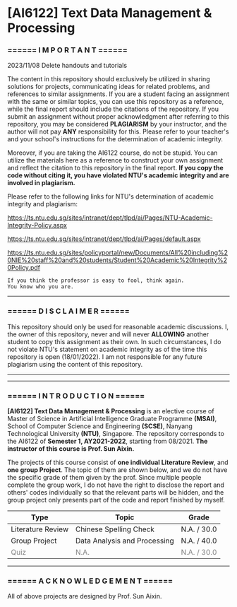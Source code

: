 # [AI6122] Text Data Management & Processing

### **====== I M P O R T A N T ======**

2023/11/08 Delete handouts and tutorials

The content in this repository should exclusively be utilized in sharing solutions for projects, communicating ideas for related problems, and references to similar assignments. If you are a student facing an assignment with the same or similar topics, you can use this repository as a reference, while the final report should include the citations of the repository. If you submit an assignment without proper acknowledgment after referring to this repository, you may be considered **PLAGIARISM** by your instructor, and the author will not pay **ANY** responsibility for this. Please refer to your teacher's and your school's instructions for the determination of academic integrity.

Moreover, if you are taking the AI6122 course, do not be stupid. You can utilize the materials here as a reference to construct your own assignment and reflect the citation to this repository in the final report. **If you copy the code without citing it, you have violated NTU's academic integrity and are involved in plagiarism.**

Please refer to the following links for NTU's determination of academic integrity and plagiarism:

https://ts.ntu.edu.sg/sites/intranet/dept/tlpd/ai/Pages/NTU-Academic-Integrity-Policy.aspx

https://ts.ntu.edu.sg/sites/intranet/dept/tlpd/ai/Pages/default.aspx

https://ts.ntu.edu.sg/sites/policyportal/new/Documents/All%20including%20NIE%20staff%20and%20students/Student%20Academic%20Integrity%20Policy.pdf

    If you think the professor is easy to fool, think again.
    You know who you are.

---
### **====== D I S C L A I M E R ======**

This repository should only be used for reasonable academic discussions. I, the owner of this repository, never and will never **ALLOWING** another student to copy this assignment as their own. In such circumstances, I do not violate NTU's statement on academic integrity as of the time this repository is open (18/01/2022). I am not responsible for any future plagiarism using the content of this repository.

---
---
### **====== I N T R O D U C T I O N ======**
**[AI6122] Text Data Management & Processing** is an elective course of Master of Science in Artificial Intelligence Graduate Programme **(MSAI)**, School of Computer Science and Engineering **(SCSE)**, Nanyang Technological University **(NTU)**, Singapore. The repository corresponds to the AI6122 of **Semester 1, AY2021-2022**, starting from 08/2021. **The instructor of this course is Prof. Sun Aixin.**

The projects of this course consist of **one individual Literature Review**, and **one group Project**. The topic of them are shown below, and we do not have the specific grade of them given by the prof. Since multiple people complete the group work, I do not have the right to disclose the report and others' codes individually so that the relevant parts will be hidden, and the group project only presents part of the code and report finished by myself.

Type | Topic | Grade
------------ | ------------- | ---
Literature Review | Chinese Spelling Check | N.A. / 30.0
Group Project | Data Analysis and Processing | N.A. / 40.0
<font color=gray>Quiz</font> | <font color=gray>N.A.</font> | <font color=gray>N.A. / 30.0</font>

---
### **====== A C K N O W L E D G E M E N T ======**

All of above projects are designed by Prof. Sun Aixin.
